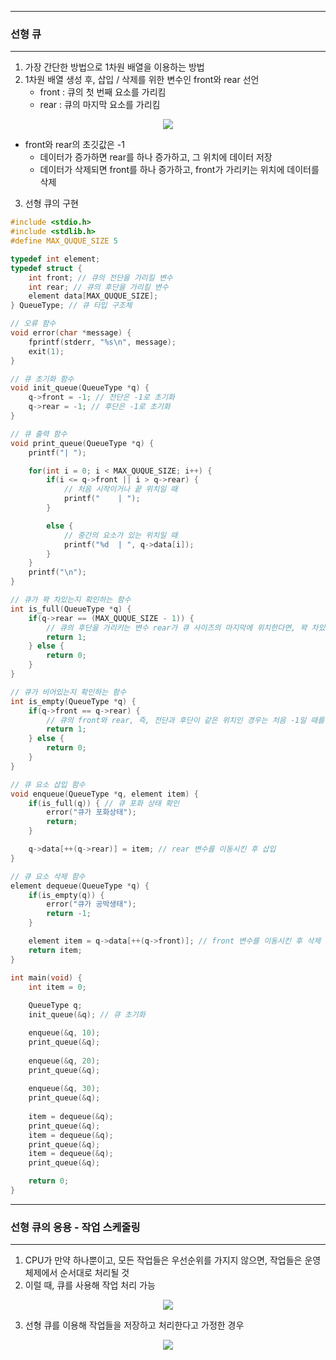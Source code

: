 -----
### 선형 큐
-----
1. 가장 간단한 방법으로 1차원 배열을 이용하는 방법
2. 1차원 배열 생성 후, 삽입 / 삭제를 위한 변수인 front와 rear 선언
   - front : 큐의 첫 번째 요소를 가리킴
   - rear : 큐의 마지막 요소를 가리킴
<div align="center">
<img src="https://github.com/user-attachments/assets/f8b3ba77-340f-408f-bee6-a1778f364aca">
</div>

   - front와 rear의 초깃값은 -1
     + 데이터가 증가하면 rear를 하나 증가하고, 그 위치에 데이터 저장
     + 데이터가 삭제되면 front를 하나 증가하고, front가 가리키는 위치에 데이터를 삭제

3. 선형 큐의 구현
```c
#include <stdio.h>
#include <stdlib.h>
#define MAX_QUQUE_SIZE 5

typedef int element;
typedef struct {
    int front; // 큐의 전단을 가리킬 변수
    int rear; // 큐의 후단을 가리킬 변수
    element data[MAX_QUQUE_SIZE]; 
} QueueType; // 큐 타입 구조체

// 오류 함수
void error(char *message) {
    fprintf(stderr, "%s\n", message);
    exit(1);
}

// 큐 초기화 함수
void init_queue(QueueType *q) {
    q->front = -1; // 전단은 -1로 초기화
    q->rear = -1; // 후단은 -1로 초기화
}

// 큐 출력 함수
void print_queue(QueueType *q) {
    printf("| ");

    for(int i = 0; i < MAX_QUQUE_SIZE; i++) {
        if(i <= q->front || i > q->rear) {
            // 처음 시작이거나 끝 위치일 때
            printf("    | ");
        }

        else {
            // 중간의 요소가 있는 위치일 때
            printf("%d  | ", q->data[i]); 
        }
    }
    printf("\n");
}

// 큐가 꽉 차있는지 확인하는 함수
int is_full(QueueType *q) {
    if(q->rear == (MAX_QUQUE_SIZE - 1)) {
        // 큐의 후단을 가리키는 변수 rear가 큐 사이즈의 마지막에 위치한다면, 꽉 차있는 상태
        return 1; 
    } else {
        return 0;
    }
}

// 큐가 비어있는지 확인하는 함수
int is_empty(QueueType *q) {
    if(q->front == q->rear) {
        // 큐의 front와 rear, 즉, 전단과 후단이 같은 위치인 경우는 처음 -1일 때를 의미
        return 1;
    } else {
        return 0;
    }
}

// 큐 요소 삽입 함수
void enqueue(QueueType *q, element item) {
    if(is_full(q)) { // 큐 포화 상태 확인
        error("큐가 포화상태");
        return;
    }

    q->data[++(q->rear)] = item; // rear 변수를 이동시킨 후 삽입
}

// 큐 요소 삭제 함수
element dequeue(QueueType *q) {
    if(is_empty(q)) {
        error("큐가 공박생태");
        return -1;
    }

    element item = q->data[++(q->front)]; // front 변수를 이동시킨 후 삭제
    return item;
}

int main(void) {
    int item = 0;
    
    QueueType q;
    init_queue(&q); // 큐 초기화

    enqueue(&q, 10);
    print_queue(&q);
    
    enqueue(&q, 20);
    print_queue(&q);
    
    enqueue(&q, 30);
    print_queue(&q);
    
    item = dequeue(&q);
    print_queue(&q);
    item = dequeue(&q);
    print_queue(&q);
    item = dequeue(&q);
    print_queue(&q);

    return 0;
}
```

-----
### 선형 큐의 응용 - 작업 스케줄링
-----
1. CPU가 만약 하나뿐이고, 모든 작업들은 우선순위를 가지지 않으면, 작업들은 운영체제에서 순서대로 처리될 것
2. 이럴 때, 큐를 사용해 작업 처리 가능
<div align="center">
<img src="https://github.com/user-attachments/assets/828b91fe-ee66-44bc-a6ca-4462e590dcf6">
</div>

3. 선형 큐를 이용해 작업들을 저장하고 처리한다고 가정한 경우
<div align="center">
<img src="https://github.com/user-attachments/assets/1a09b10b-8fad-4d3e-9ab5-4a6bfd4e729a">
</div>
